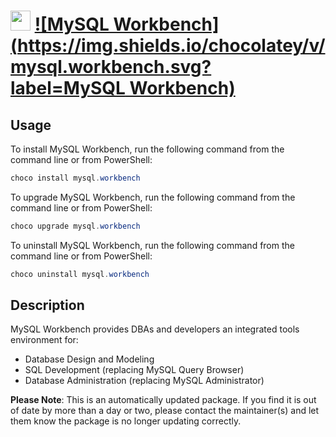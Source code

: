 ﻿# <img src="https://cdn.jsdelivr.net/gh/mkevenaar/chocolatey-packages@50186ee4bb8d49a525e485cfbbb88d2167d93c29/icons/mysql.workbench.png" width="32" height="32"/> [![MySQL Workbench](https://img.shields.io/chocolatey/v/mysql.workbench.svg?label=MySQL Workbench)](https://chocolatey.org/packages/mysql.workbench)

## Usage
To install MySQL Workbench, run the following command from the command line or from PowerShell:
```powershell
choco install mysql.workbench
```

To upgrade MySQL Workbench, run the following command from the command line or from PowerShell:
```powershell
choco upgrade mysql.workbench
```

To uninstall MySQL Workbench, run the following command from the command line or from PowerShell:
```powershell
choco uninstall mysql.workbench
```

## Description
MySQL Workbench provides DBAs and developers an integrated tools environment for:

- Database Design and Modeling
- SQL Development (replacing MySQL Query Browser)
- Database Administration (replacing MySQL Administrator)

**Please Note**: This is an automatically updated package. If you find it is
out of date by more than a day or two, please contact the maintainer(s) and
let them know the package is no longer updating correctly.

